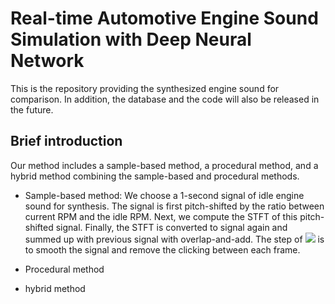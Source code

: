 # Real-time Automotive Engine Sound Simulation with Deep Neural Network

This is the repository providing the synthesized engine sound for comparison. In addition, the database and the code will also be released in the future. 


## Brief introduction

Our method includes a sample-based method, a procedural method, and a hybrid method combining the sample-based and procedural methods. 
* Sample-based method: We choose a 1-second signal of idle engine sound for synthesis. The signal is first pitch-shifted by the ratio between current RPM and the idle RPM. Next, we compute the STFT of this pitch-shifted signal. Finally, the STFT is converted to signal again and summed up with previous signal with overlap-and-add. The step of <img src="https://render.githubusercontent.com/render/math?math=\text{signal}\rightarrow\text{STFT}\rightarrow\text{signal}"> is to smooth the signal and remove the clicking between each frame.

	

* Procedural method
* hybrid method
